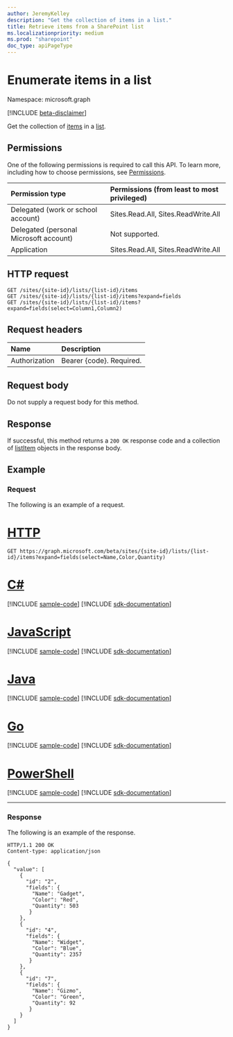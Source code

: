 ```yaml
---
author: JeremyKelley
description: "Get the collection of items in a list."
title: Retrieve items from a SharePoint list
ms.localizationpriority: medium
ms.prod: "sharepoint"
doc_type: apiPageType
---
```

# Enumerate items in a list

Namespace: microsoft.graph

[!INCLUDE [beta-disclaimer](../../includes/beta-disclaimer.md)]

Get the collection of [items][item] in a [list][].

[list]: ../resources/list.md
[item]: ../resources/listitem.md

## Permissions

One of the following permissions is required to call this API. To learn more, including how to choose permissions, see [Permissions](/graph/permissions-reference).

|Permission type      | Permissions (from least to most privileged)              |
|:--------------------|:---------------------------------------------------------|
|Delegated (work or school account) | Sites.Read.All, Sites.ReadWrite.All    |
|Delegated (personal Microsoft account) | Not supported.    |
|Application | Sites.Read.All, Sites.ReadWrite.All |

## HTTP request

```http
GET /sites/{site-id}/lists/{list-id}/items
GET /sites/{site-id}/lists/{list-id}/items?expand=fields
GET /sites/{site-id}/lists/{list-id}/items?expand=fields(select=Column1,Column2)
```

## Request headers

| Name      |Description|
|:----------|:----------|
| Authorization  | Bearer {code}. Required.|

## Request body

Do not supply a request body for this method.

## Response 

If successful, this method returns a `200 OK` response code and a collection of [listItem][item] objects in the response body. 

## Example

### Request

The following is an example of a request.

# [HTTP](#tab/http)
<!-- { "blockType": "request", "name": "get-list-items" } -->

```msgraph-interactive
GET https://graph.microsoft.com/beta/sites/{site-id}/lists/{list-id}/items?expand=fields(select=Name,Color,Quantity)
```

# [C#](#tab/csharp)
[!INCLUDE [sample-code](../includes/snippets/csharp/get-list-items-csharp-snippets.md)]
[!INCLUDE [sdk-documentation](../includes/snippets/snippets-sdk-documentation-link.md)]

# [JavaScript](#tab/javascript)
[!INCLUDE [sample-code](../includes/snippets/javascript/get-list-items-javascript-snippets.md)]
[!INCLUDE [sdk-documentation](../includes/snippets/snippets-sdk-documentation-link.md)]

# [Java](#tab/java)
[!INCLUDE [sample-code](../includes/snippets/java/get-list-items-java-snippets.md)]
[!INCLUDE [sdk-documentation](../includes/snippets/snippets-sdk-documentation-link.md)]

# [Go](#tab/go)
[!INCLUDE [sample-code](../includes/snippets/go/get-list-items-go-snippets.md)]
[!INCLUDE [sdk-documentation](../includes/snippets/snippets-sdk-documentation-link.md)]

# [PowerShell](#tab/powershell)
[!INCLUDE [sample-code](../includes/snippets/powershell/get-list-items-powershell-snippets.md)]
[!INCLUDE [sdk-documentation](../includes/snippets/snippets-sdk-documentation-link.md)]

---


### Response

The following is an example of the response.

<!-- { "blockType": "response", "@odata.type": "Collection(microsoft.graph.listItem)", "truncated": true } -->

```http
HTTP/1.1 200 OK
Content-type: application/json

{
  "value": [
    {
      "id": "2",
      "fields": {
        "Name": "Gadget",
        "Color": "Red",
        "Quantity": 503
       }
    },
    {
      "id": "4",
      "fields": {
        "Name": "Widget",
        "Color": "Blue",
        "Quantity": 2357
       }
    },
    {
      "id": "7",
      "fields": {
        "Name": "Gizmo",
        "Color": "Green",
        "Quantity": 92
       }
    }
  ]
}
```

<!--
{
  "type": "#page.annotation",
  "description": "",
  "keywords": "",
  "section": "documentation",
  "tocPath": "ListItem/Enumerate",
  "suppressions": [
  ]
}
-->



